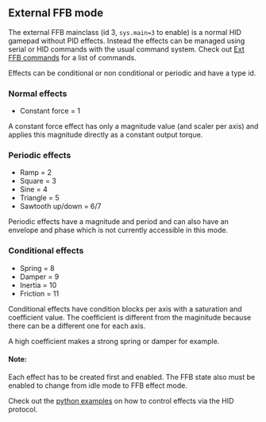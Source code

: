 ## External FFB mode

The external FFB mainclass (id 3, `sys.main=3` to enable) is a normal HID gamepad without PID effects. Instead the effects can be managed using serial or HID commands with the usual command system. Check out [Ext FFB commands](Commands.md#hid-gamepad-ext-ffb) for a list of commands.


Effects can be conditional or non conditional or periodic and have a type id.

### Normal effects
* Constant force = 1
  
A constant force effect has only a magnitude value (and scaler per axis) and applies this magnitude directly as a constant output torque.

### Periodic effects
* Ramp = 2
* Square = 3
* Sine = 4
* Triangle = 5
* Sawtooth up/down = 6/7

Periodic effects have a magnitude and period and can also have an envelope and phase which is not currently accessible in this mode.

### Conditional effects
* Spring = 8
* Damper = 9
* Inertia = 10
* Friction = 11
  
Conditional effects have condition blocks per axis with a saturation and coefficient value. The coefficient is different from the maginitude because there can be a different one for each axis.

A high coefficient makes a strong spring or damper for example.

#### Note:
Each effect has to be created first and enabled. The FFB state also must be enabled to change from idle mode to FFB effect mode.

Check out the [python examples](https://github.com/Ultrawipf/OpenFFBoard/tree/master/doc/python) on how to control effects via the HID protocol.